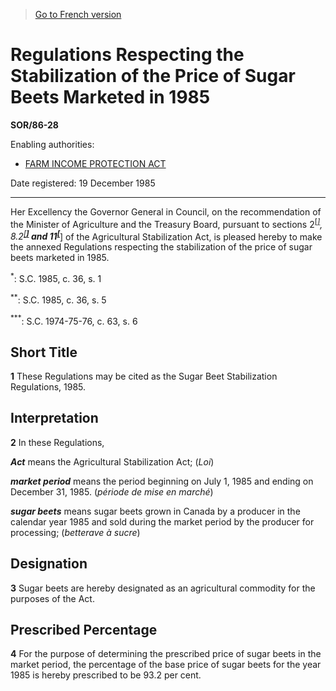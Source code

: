 > [Go to French version](/fr/Règlements/Décrets,%20ordonnances%20et%20règlements%20statutaires/86/28.md)

# Regulations Respecting the Stabilization of the Price of Sugar Beets Marketed in 1985

**SOR/86-28**

Enabling authorities: 
- [FARM INCOME PROTECTION ACT](/en/Acts/Statutes%20of%20Canada/1991/c.%2022.md)

Date registered: 19 December 1985

----------

Her Excellency the Governor General in Council, on the recommendation of the Minister of Agriculture and the Treasury Board, pursuant to sections 2<sup><a href='#fn_SOR-86-28_e_hq_6036'>[*]</a></sup>, 8.2<sup><a href='#fn_SOR-86-28_e_hq_6037'>[**]</a></sup> and 11<sup><a href='#fn_SOR-86-28_e_hq_6038'>[***]</a></sup> of the Agricultural Stabilization Act, is pleased hereby to make the annexed Regulations respecting the stabilization of the price of sugar beets marketed in 1985.

<a name='fn_SOR-86-28_e_hq_6036'><sup>*</sup></a>: S.C. 1985, c. 36, s. 1<br />

<a name='fn_SOR-86-28_e_hq_6037'><sup>**</sup></a>: S.C. 1985, c. 36, s. 5<br />

<a name='fn_SOR-86-28_e_hq_6038'><sup>***</sup></a>: S.C. 1974-75-76, c. 63, s. 6<br />




## Short Title


**1** These Regulations may be cited as the Sugar Beet Stabilization Regulations, 1985.




## Interpretation


**2** In these Regulations,

***Act*** means the Agricultural Stabilization Act; (*Loi*)

***market period*** means the period beginning on July 1, 1985 and ending on December 31, 1985. (*période de mise en marché*)

***sugar beets*** means sugar beets grown in Canada by a producer in the calendar year 1985 and sold during the market period by the producer for processing; (*betterave à sucre*)




## Designation


**3** Sugar beets are hereby designated as an agricultural commodity for the purposes of the Act.




## Prescribed Percentage


**4** For the purpose of determining the prescribed price of sugar beets in the market period, the percentage of the base price of sugar beets for the year 1985 is hereby prescribed to be 93.2 per cent.


